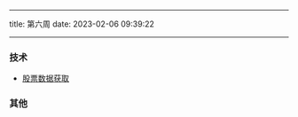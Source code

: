 <!--
 * @Author: try try418@163.com
 * @Date: 2023-02-06 09:39:22
 * @Description:
-->

---

title: 第六周
date: 2023-02-06 09:39:22

---

### 技术

- [股票数据获取](https://github.com/tkfy920/qstock)

### 其他
